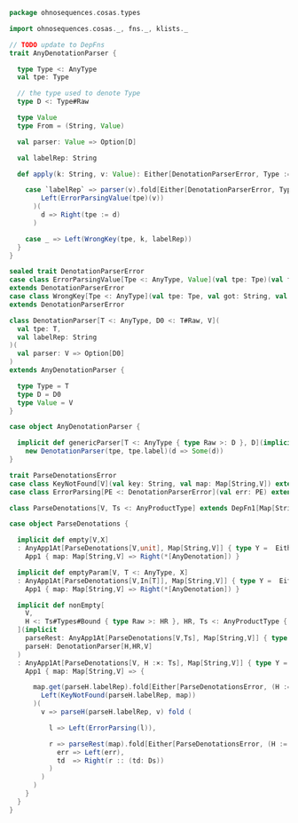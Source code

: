 
```scala
package ohnosequences.cosas.types

import ohnosequences.cosas._, fns._, klists._

// TODO update to DepFns
trait AnyDenotationParser {

  type Type <: AnyType
  val tpe: Type

  // the type used to denote Type
  type D <: Type#Raw

  type Value
  type From = (String, Value)

  val parser: Value => Option[D]

  val labelRep: String

  def apply(k: String, v: Value): Either[DenotationParserError, Type := D] = k match {

    case `labelRep` => parser(v).fold[Either[DenotationParserError, Type := D]](
        Left(ErrorParsingValue(tpe)(v))
      )(
        d => Right(tpe := d)
      )

    case _ => Left(WrongKey(tpe, k, labelRep))
  }
}

sealed trait DenotationParserError
case class ErrorParsingValue[Tpe <: AnyType, Value](val tpe: Tpe)(val from: Value)
extends DenotationParserError
case class WrongKey[Tpe <: AnyType](val tpe: Tpe, val got: String, val expected: String)
extends DenotationParserError

class DenotationParser[T <: AnyType, D0 <: T#Raw, V](
  val tpe: T,
  val labelRep: String
)(
  val parser: V => Option[D0]
)
extends AnyDenotationParser {

  type Type = T
  type D = D0
  type Value = V
}

case object AnyDenotationParser {

  implicit def genericParser[T <: AnyType { type Raw >: D }, D](implicit tpe: T): DenotationParser[T,D,D] =
    new DenotationParser(tpe, tpe.label)(d => Some(d))
}

trait ParseDenotationsError
case class KeyNotFound[V](val key: String, val map: Map[String,V]) extends ParseDenotationsError
case class ErrorParsing[PE <: DenotationParserError](val err: PE) extends ParseDenotationsError

class ParseDenotations[V, Ts <: AnyProductType] extends DepFn1[Map[String,V], Either[ParseDenotationsError,Ts#Raw]]

case object ParseDenotations {

  implicit def empty[V,X]
  : AnyApp1At[ParseDenotations[V,unit], Map[String,V]] { type Y =  Either[ParseDenotationsError,*[AnyDenotation]] } =
    App1 { map: Map[String,V] => Right(*[AnyDenotation]) }

  implicit def emptyParam[V, T <: AnyType, X]
  : AnyApp1At[ParseDenotations[V,In[T]], Map[String,V]] { type Y =  Either[ParseDenotationsError,*[AnyDenotation]] } =
    App1 { map: Map[String,V] => Right(*[AnyDenotation]) }

  implicit def nonEmpty[
    V,
    H <: Ts#Types#Bound { type Raw >: HR }, HR, Ts <: AnyProductType { type Raw >: Ds }, Ds <: AnyKList.withBound[AnyDenotation]
  ](implicit
    parseRest: AnyApp1At[ParseDenotations[V,Ts], Map[String,V]] { type Y  = Either[ParseDenotationsError,Ds] },
    parseH: DenotationParser[H,HR,V]
  )
  : AnyApp1At[ParseDenotations[V, H :×: Ts], Map[String,V]] { type Y = Either[ParseDenotationsError, (H := HR) :: Ds] } =
    App1 { map: Map[String,V] => {

      map.get(parseH.labelRep).fold[Either[ParseDenotationsError, (H := HR) :: Ds]](
        Left(KeyNotFound(parseH.labelRep, map))
      )(
        v => parseH(parseH.labelRep, v) fold (

          l => Left(ErrorParsing(l)),

          r => parseRest(map).fold[Either[ParseDenotationsError, (H := HR) :: Ds]] (
            err => Left(err),
            td  => Right(r :: (td: Ds))
          )
        )
      )
    }
  }
}

```




[test/scala/cosas/asserts.scala]: ../../../../test/scala/cosas/asserts.scala.md
[test/scala/cosas/DenotationTests.scala]: ../../../../test/scala/cosas/DenotationTests.scala.md
[test/scala/cosas/EqualityTests.scala]: ../../../../test/scala/cosas/EqualityTests.scala.md
[test/scala/cosas/DependentFunctionsTests.scala]: ../../../../test/scala/cosas/DependentFunctionsTests.scala.md
[test/scala/cosas/KListsTests.scala]: ../../../../test/scala/cosas/KListsTests.scala.md
[test/scala/cosas/RecordTests.scala]: ../../../../test/scala/cosas/RecordTests.scala.md
[test/scala/cosas/NatTests.scala]: ../../../../test/scala/cosas/NatTests.scala.md
[test/scala/cosas/TypeUnionTests.scala]: ../../../../test/scala/cosas/TypeUnionTests.scala.md
[main/scala/cosas/package.scala]: ../package.scala.md
[main/scala/cosas/types/package.scala]: package.scala.md
[main/scala/cosas/types/types.scala]: types.scala.md
[main/scala/cosas/types/parsing.scala]: parsing.scala.md
[main/scala/cosas/types/productTypes.scala]: productTypes.scala.md
[main/scala/cosas/types/syntax.scala]: syntax.scala.md
[main/scala/cosas/types/project.scala]: project.scala.md
[main/scala/cosas/types/denotations.scala]: denotations.scala.md
[main/scala/cosas/types/functionTypes.scala]: functionTypes.scala.md
[main/scala/cosas/types/serialization.scala]: serialization.scala.md
[main/scala/cosas/klists/replace.scala]: ../klists/replace.scala.md
[main/scala/cosas/klists/cons.scala]: ../klists/cons.scala.md
[main/scala/cosas/klists/klists.scala]: ../klists/klists.scala.md
[main/scala/cosas/klists/take.scala]: ../klists/take.scala.md
[main/scala/cosas/klists/package.scala]: ../klists/package.scala.md
[main/scala/cosas/klists/takeFirst.scala]: ../klists/takeFirst.scala.md
[main/scala/cosas/klists/toList.scala]: ../klists/toList.scala.md
[main/scala/cosas/klists/filter.scala]: ../klists/filter.scala.md
[main/scala/cosas/klists/pick.scala]: ../klists/pick.scala.md
[main/scala/cosas/klists/drop.scala]: ../klists/drop.scala.md
[main/scala/cosas/klists/map.scala]: ../klists/map.scala.md
[main/scala/cosas/klists/at.scala]: ../klists/at.scala.md
[main/scala/cosas/klists/syntax.scala]: ../klists/syntax.scala.md
[main/scala/cosas/klists/fold.scala]: ../klists/fold.scala.md
[main/scala/cosas/klists/noDuplicates.scala]: ../klists/noDuplicates.scala.md
[main/scala/cosas/klists/slice.scala]: ../klists/slice.scala.md
[main/scala/cosas/klists/find.scala]: ../klists/find.scala.md
[main/scala/cosas/records/package.scala]: ../records/package.scala.md
[main/scala/cosas/records/recordTypes.scala]: ../records/recordTypes.scala.md
[main/scala/cosas/records/syntax.scala]: ../records/syntax.scala.md
[main/scala/cosas/records/reorder.scala]: ../records/reorder.scala.md
[main/scala/cosas/typeUnions/typeUnions.scala]: ../typeUnions/typeUnions.scala.md
[main/scala/cosas/typeUnions/package.scala]: ../typeUnions/package.scala.md
[main/scala/cosas/fns/predicates.scala]: ../fns/predicates.scala.md
[main/scala/cosas/fns/instances.scala]: ../fns/instances.scala.md
[main/scala/cosas/fns/package.scala]: ../fns/package.scala.md
[main/scala/cosas/fns/syntax.scala]: ../fns/syntax.scala.md
[main/scala/cosas/fns/functions.scala]: ../fns/functions.scala.md
[main/scala/cosas/subtyping.scala]: ../subtyping.scala.md
[main/scala/cosas/witness.scala]: ../witness.scala.md
[main/scala/cosas/equality.scala]: ../equality.scala.md
[main/scala/cosas/Nat.scala]: ../Nat.scala.md
[main/scala/cosas/Bool.scala]: ../Bool.scala.md